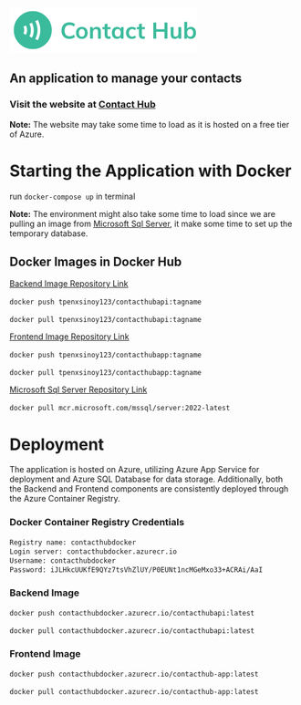 ![Contact Hub Logo](frontend/src/assets/images/Logo/logo.png)

## An application to manage your contacts

### Visit the website at [Contact Hub](https://contacthubapp.azurewebsites.net/login)

**Note:** The website may take some time to load as it is hosted on a free tier of Azure.

# Starting the Application with Docker

run `docker-compose up` in terminal

**Note:** The environment might also take some time to load since we are pulling an image from [Microsoft Sql Server](https://hub.docker.com/_/microsoft-mssql-server#!), it make some time to set up the temporary database.

## Docker Images in Docker Hub

[Backend Image Repository Link](https://hub.docker.com/repository/docker/tpenxsinoy123/contacthubapi/general)

`docker push tpenxsinoy123/contacthubapi:tagname`

`docker pull tpenxsinoy123/contacthubapi:tagname`

[Frontend Image Repository Link](https://hub.docker.com/repository/docker/tpenxsinoy123/contacthubapp/general)

`docker push tpenxsinoy123/contacthubapp:tagname`

`docker pull tpenxsinoy123/contacthubapp:tagname`

[Microsoft Sql Server Repository Link](https://hub.docker.com/_/microsoft-mssql-server#!)

`docker pull mcr.microsoft.com/mssql/server:2022-latest`

# Deployment

The application is hosted on Azure, utilizing Azure App Service for deployment and Azure SQL Database for data storage. Additionally, both the Backend and Frontend components are consistently deployed through the Azure Container Registry.

### Docker Container Registry Credentials

```docker
Registry name: contacthubdocker
Login server: contacthubdocker.azurecr.io
Username: contacthubdocker
Password: iJLHkcUUKfE9QYz7tsVhZlUY/P0EUNt1ncMGeMxo33+ACRAi/AaI
```

### Backend Image

`docker push contacthubdocker.azurecr.io/contacthubapi:latest`

`docker pull contacthubdocker.azurecr.io/contacthubapi:latest`

### Frontend Image

`docker push contacthubdocker.azurecr.io/contacthub-app:latest`

`docker pull contacthubdocker.azurecr.io/contacthub-app:latest`
